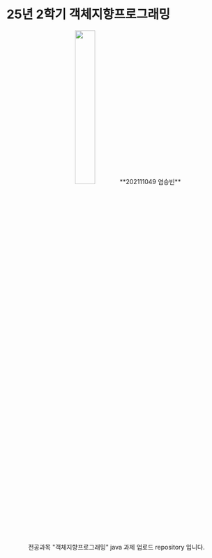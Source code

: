 # 25년 2학기 객체지향프로그래밍

<p align = center>
<img src="https://github.com/user-attachments/assets/9c9ff280-a578-4b56-882d-22b742d65add" width=30%>
**202111049 염승빈**
<br>
전공과목 "객체지향프로그래밍" java 과제 업로드 repository 입니다.

</p>







